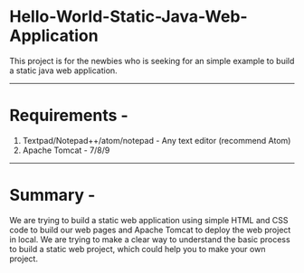 # Hello-World-Static-Java-Web-Application

This project is for the newbies who is seeking for an simple example to build a static java web application.

----------------------------------
# Requirements - 
1) Textpad/Notepad++/atom/notepad - Any text editor (recommend Atom)
2) Apache Tomcat - 7/8/9
----------------------------------
# Summary - 
We are trying to build a static web application using simple HTML and CSS code to build our web pages and Apache Tomcat to deploy the web project in local. We are trying to make a clear way to understand the basic process to build a static web project, which could help you to make your own project.


